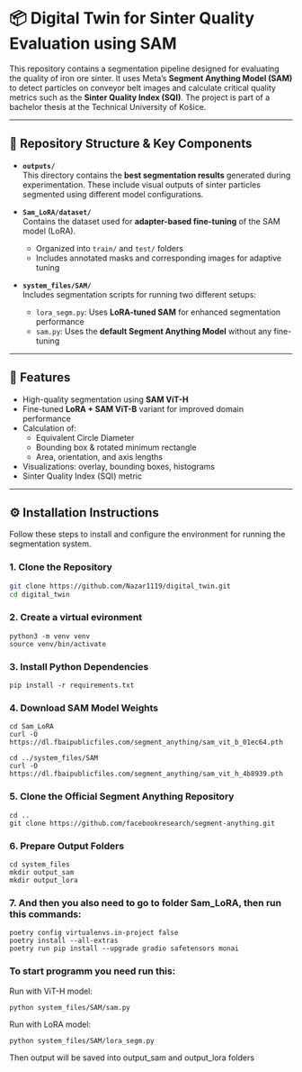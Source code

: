 # 📦 Digital Twin for Sinter Quality Evaluation using SAM

This repository contains a segmentation pipeline designed for evaluating the quality of iron ore sinter. It uses Meta’s **Segment Anything Model (SAM)** to detect particles on conveyor belt images and calculate critical quality metrics such as the **Sinter Quality Index (SQI)**. The project is part of a bachelor thesis at the Technical University of Košice.

---

## 📁 Repository Structure & Key Components

- **`outputs/`**  
  This directory contains the **best segmentation results** generated during experimentation. These include visual outputs of sinter particles segmented using different model configurations.

- **`Sam_LoRA/dataset/`**  
  Contains the dataset used for **adapter-based fine-tuning** of the SAM model (LoRA).  
  - Organized into `train/` and `test/` folders  
  - Includes annotated masks and corresponding images for adaptive tuning

- **`system_files/SAM/`**  
  Includes segmentation scripts for running two different setups:  
  - `lora_segm.py`: Uses **LoRA-tuned SAM** for enhanced segmentation performance  
  - `sam.py`: Uses the **default Segment Anything Model** without any fine-tuning

---

## 🚀 Features

- High-quality segmentation using **SAM ViT-H**
- Fine-tuned **LoRA + SAM ViT-B** variant for improved domain performance
- Calculation of:
  - Equivalent Circle Diameter
  - Bounding box & rotated minimum rectangle
  - Area, orientation, and axis lengths
- Visualizations: overlay, bounding boxes, histograms
- Sinter Quality Index (SQI) metric


---

## ⚙️ Installation Instructions

Follow these steps to install and configure the environment for running the segmentation system.

### 1. Clone the Repository

```bash
git clone https://github.com/Nazar1119/digital_twin.git
cd digital_twin
```
### 2. Create a virtual evironment
```
python3 -m venv venv
source venv/bin/activate
```
### 3. Install Python Dependencies
```
pip install -r requirements.txt
```

### 4. Download SAM Model Weights

```
cd Sam_LoRA
curl -O https://dl.fbaipublicfiles.com/segment_anything/sam_vit_b_01ec64.pth

cd ../system_files/SAM
curl -O https://dl.fbaipublicfiles.com/segment_anything/sam_vit_h_4b8939.pth
```

### 5. Clone the Official Segment Anything Repository

```
cd ..
git clone https://github.com/facebookresearch/segment-anything.git
```

### 6. Prepare Output Folders

```
cd system_files
mkdir output_sam
mkdir output_lora
```
### 7. And then you also need to go to folder Sam_LoRA, then run this commands:

```
poetry config virtualenvs.in-project false
poetry install --all-extras
poetry run pip install --upgrade gradio safetensors monai
```

### To start programm you need run this:
Run with ViT-H model:

```
python system_files/SAM/sam.py
```
Run with LoRA model:

```
python system_files/SAM/lora_segm.py
```
Then output will be saved into output_sam and output_lora folders
